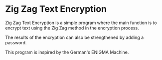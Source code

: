 # Zig Zag Text Encryption

Zig Zag Text Encryption is a simple program where the main function is to encrypt text using the Zig Zag method in the encryption process.

The results of the encryption can also be strengthened by adding a password.

This program is inspired by the German's ENIGMA Machine.
